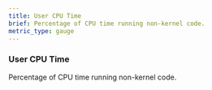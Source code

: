 ```yaml
---
title: User CPU Time
brief: Percentage of CPU time running non-kernel code.
metric_type: gauge
---
```

### User CPU Time

Percentage of CPU time running non-kernel code.